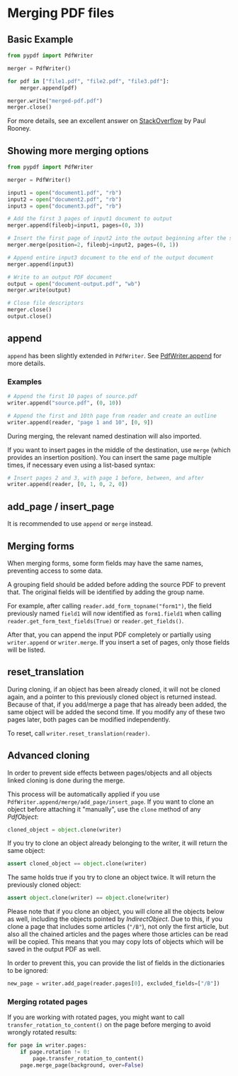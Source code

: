 # Merging PDF files

## Basic Example

```python
from pypdf import PdfWriter

merger = PdfWriter()

for pdf in ["file1.pdf", "file2.pdf", "file3.pdf"]:
    merger.append(pdf)

merger.write("merged-pdf.pdf")
merger.close()
```

For more details, see an excellent answer on
[StackOverflow](https://stackoverflow.com/questions/3444645/merge-pdf-files)
by Paul Rooney.

## Showing more merging options

```python
from pypdf import PdfWriter

merger = PdfWriter()

input1 = open("document1.pdf", "rb")
input2 = open("document2.pdf", "rb")
input3 = open("document3.pdf", "rb")

# Add the first 3 pages of input1 document to output
merger.append(fileobj=input1, pages=(0, 3))

# Insert the first page of input2 into the output beginning after the second page
merger.merge(position=2, fileobj=input2, pages=(0, 1))

# Append entire input3 document to the end of the output document
merger.append(input3)

# Write to an output PDF document
output = open("document-output.pdf", "wb")
merger.write(output)

# Close file descriptors
merger.close()
output.close()
```

## append

`append` has been slightly extended in `PdfWriter`. See [PdfWriter.append](../modules/PdfWriter.html#pypdf.PdfWriter.append) for more details.

### Examples

```python
# Append the first 10 pages of source.pdf
writer.append("source.pdf", (0, 10))

# Append the first and 10th page from reader and create an outline
writer.append(reader, "page 1 and 10", [0, 9])
```

During merging, the relevant named destination will also imported.

If you want to insert pages in the middle of the destination, use `merge` (which provides an insertion position).
You can insert the same page multiple times, if necessary even using a list-based syntax:

```python
# Insert pages 2 and 3, with page 1 before, between, and after
writer.append(reader, [0, 1, 0, 2, 0])
```

## add_page / insert_page

It is recommended to use `append` or `merge` instead.

## Merging forms

When merging forms, some form fields may have the same names, preventing access to some data.

A grouping field should be added before adding the source PDF to prevent that.
The original fields will be identified by adding the group name.

For example, after calling `reader.add_form_topname("form1")`, the field
previously named `field1` will now identified as `form1.field1` when calling
`reader.get_form_text_fields(True)` or `reader.get_fields()`.

After that, you can append the input PDF completely or partially using
`writer.append` or `writer.merge`. If you insert a set of pages, only those
fields will be listed.

## reset_translation

During cloning, if an object has been already cloned, it will not be cloned again, and a pointer
to this previously cloned object is returned instead. Because of that, if you add/merge a page that has
already been added, the same object will be added the second time. If you modify any of these two pages later,
both pages can be modified independently.

To reset, call  `writer.reset_translation(reader)`.

## Advanced cloning

In order to prevent side effects between pages/objects and all objects linked cloning is done during the merge.

This process will be automatically applied if you use `PdfWriter.append/merge/add_page/insert_page`.
If you want to clone an object before attaching it "manually", use the `clone` method of any *PdfObject*:

```python
cloned_object = object.clone(writer)
```

If you try to clone an object already belonging to the writer, it will return the same object:

```python
assert cloned_object == object.clone(writer)
```

The same holds true if you try to clone an object twice. It will return the previously cloned object:

```python
assert object.clone(writer) == object.clone(writer)
```

Please note that if you clone an object, you will clone all the objects below as well,
including the objects pointed by *IndirectObject*. Due to this, if you clone a page that
includes some articles (`"/B"`), not only the first article, but also all the chained articles
and the pages where those articles can be read will be copied.
This means that you may copy lots of objects which will be saved in the output PDF as well.

In order to prevent this, you can provide the list of fields in the dictionaries to be ignored:

```python
new_page = writer.add_page(reader.pages[0], excluded_fields=["/B"])
```

### Merging rotated pages

If you are working with rotated pages, you might want to call `transfer_rotation_to_content()` on the page
before merging to avoid wrongly rotated results:

```python
for page in writer.pages:
    if page.rotation != 0:
        page.transfer_rotation_to_content()
    page.merge_page(background, over=False)
```
